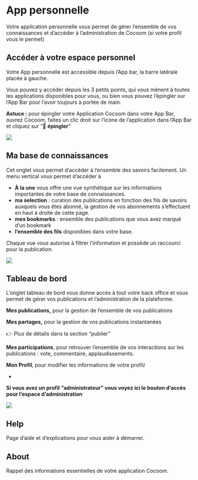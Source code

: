 # App personnelle

Votre application personnelle vous permet de gérer l’ensemble de vos connaissances et d’accéder à l’administration de Cocoom (si votre profil vous le permet)


## Accéder à votre espace personnel

Votre App personnelle est accessible depuis l’App bar, la barre latérale placée à gauche.

Vous pouvez y accéder depuis les 3 petits points, qui vous mènent à toutes les applications disponibles pour vous, ou bien vous pouvez l’épingler sur l’App Bar pour l’avoir toujours à portée de main.

**Astuce :** pour épingler votre Application Cocoom dans votre App Bar, ouvrez Cocoom, faites un clic droit sur l’icone de l’application dans l’App Bar et cliquez sur “📌 **épingler**”


![](https://paper-attachments.dropbox.com/s_B0EF110294C4CCF2C25CCF0850B0E273AD055025C011A598910566C22717393F_1588955928792_pin-to-AppBar.png)











## Ma base de connaissances

Cet onglet vous permet d’accéder à l’ensemble des savoirs facilement. Un menu vertical vous permet d’accéder à


- **À la une** vous offre une vue synthétique sur les informations importantes de votre base de connaissances.
- **ma selection** : curation des publications en fonction des fils de savoirs auxquels vous êtes abonné, la gestion de vos abonnements s’effectuent en haut à droite de cette page.
- **mes bookmarks** : ensemble des publications que vous avez marqué d’un bookmark
- **l’ensemble des fils** disponibles dans votre base.

Chaque vue vous autorise à filtrer l’information et possède un raccourci pour la publication.


![](https://paper-attachments.dropbox.com/s_B0EF110294C4CCF2C25CCF0850B0E273AD055025C011A598910566C22717393F_1589103732832_Plan+de+travail+46cocoom-guides-2.png)



## Tableau de bord

L’onglet tableau de bord vous donne accès à tout votre back office et vous permet de gérer vos publications et l’administration de la plateforme.

**Mes publications,** pour la gestion de l’ensemble de vos publications

**Mes partages,** pour la gestion de vos publications instantanées

👉 Plus de détails dans la section “publier”

**Mes participations**, pour retrouver l’ensemble de vos interactions sur les publications : vote, commentaire, applaudissements.

**Mon Profil**, pour modifier les informations de votre profil/

+

**Si vous avez un profil “administrateur” vous voyez ici le bouton d’accès pour l’espace d’administration**

![](https://paper-attachments.dropbox.com/s_B0EF110294C4CCF2C25CCF0850B0E273AD055025C011A598910566C22717393F_1589103815286_Plan+de+travail+47cocoom-guides-2.png)



## Help

Page d’aide et d’explications pour vous aider à démarrer.


## About

Rappel des informations essentielles de votre application Cocoom.

